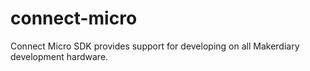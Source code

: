 # connect-micro
Connect Micro SDK provides support for developing on all Makerdiary development hardware.
